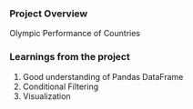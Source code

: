 ### Project Overview

 Olympic Performance of Countries


### Learnings from the project

 1. Good understanding of Pandas DataFrame
2. Conditional Filtering
3. Visualization


